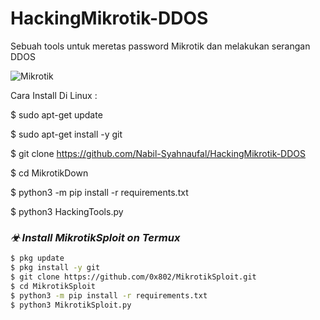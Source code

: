 # HackingMikrotik-DDOS
Sebuah tools untuk meretas password Mikrotik dan melakukan serangan DDOS


![Mikrotik](https://user-images.githubusercontent.com/97229948/163633444-01077e34-95ac-4f0d-a05a-c9b52328309b.png)

Cara Install Di Linux : 

$ sudo apt-get update

$ sudo apt-get install -y git

$ git clone https://github.com/Nabil-Syahnaufal/HackingMikrotik-DDOS

$ cd MikrotikDown

$ python3 -m pip install -r requirements.txt

$ python3 HackingTools.py









### _☣ Install MikrotikSploit on Termux_

```BASH
$ pkg update
$ pkg install -y git
$ git clone https://github.com/0x802/MikrotikSploit.git
$ cd MikrotikSploit
$ python3 -m pip install -r requirements.txt
$ python3 MikrotikSploit.py
```
